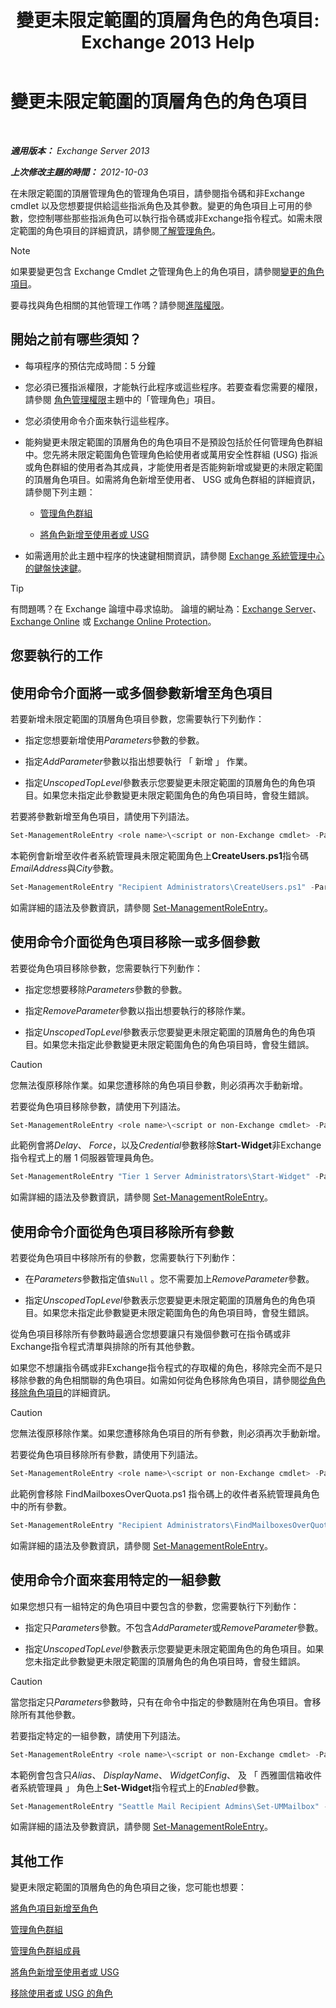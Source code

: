 ﻿---
title: '變更未限定範圍的頂層角色的角色項目: Exchange 2013 Help'
TOCTitle: 變更未限定範圍的頂層角色的角色項目
ms:assetid: 65c0bfb3-aafd-4c64-8429-7616c57adf1c
ms:mtpsurl: https://technet.microsoft.com/zh-tw/library/Dd876896(v=EXCHG.150)
ms:contentKeyID: 50473361
ms.date: 05/21/2018
mtps_version: v=EXCHG.150
ms.translationtype: MT
---

# 變更未限定範圍的頂層角色的角色項目

 

_**適用版本：** Exchange Server 2013_

_**上次修改主題的時間：** 2012-10-03_

在未限定範圍的頂層管理角色的管理角色項目，請參閱指令碼和非Exchange cmdlet 以及您想要提供給這些指派角色及其參數。變更的角色項目上可用的參數，您控制哪些那些指派角色可以執行指令碼或非Exchange指令程式。如需未限定範圍的角色項目的詳細資訊，請參閱[了解管理角色](understanding-management-roles-exchange-2013-help.md)。


> [!NOTE]  
> 如果要變更包含 Exchange Cmdlet 之管理角色上的角色項目，請參閱<a href="change-a-role-entry-exchange-2013-help.md">變更的角色項目</a>。




要尋找與角色相關的其他管理工作嗎？請參閱[進階權限](advanced-permissions-exchange-2013-help.md)。

## 開始之前有哪些須知？

  - 每項程序的預估完成時間：5 分鐘

  - 您必須已獲指派權限，才能執行此程序或這些程序。若要查看您需要的權限，請參閱 [角色管理權限](role-management-permissions-exchange-2013-help.md)主題中的「管理角色」項目。

  - 您必須使用命令介面來執行這些程序。

  - 能夠變更未限定範圍的頂層角色的角色項目不是預設包括於任何管理角色群組中。您先將未限定範圍角色管理角色給使用者或萬用安全性群組 (USG) 指派或角色群組的使用者為其成員，才能使用者是否能夠新增或變更的未限定範圍的頂層角色項目。如需將角色新增至使用者、 USG 或角色群組的詳細資訊，請參閱下列主題：
    
      - [管理角色群組](manage-role-groups-exchange-2013-help.md)
    
      - [將角色新增至使用者或 USG](add-a-role-to-a-user-or-usg-exchange-2013-help.md)

  - 如需適用於此主題中程序的快速鍵相關資訊，請參閱 [Exchange 系統管理中心的鍵盤快速鍵](keyboard-shortcuts-in-the-exchange-admin-center-exchange-online-protection-help.md)。


> [!TIP]  
> 有問題嗎？在 Exchange 論壇中尋求協助。 論壇的網址為：<a href="https://go.microsoft.com/fwlink/p/?linkid=60612">Exchange Server</a>、 <a href="https://go.microsoft.com/fwlink/p/?linkid=267542">Exchange Online</a> 或 <a href="https://go.microsoft.com/fwlink/p/?linkid=285351">Exchange Online Protection</a>。




## 您要執行的工作

## 使用命令介面將一或多個參數新增至角色項目

若要新增未限定範圍的頂層角色項目參數，您需要執行下列動作：

  - 指定您想要新增使用*Parameters*參數的參數。

  - 指定*AddParameter*參數以指出想要執行 「 新增 」 作業。

  - 指定*UnscopedTopLevel*參數表示您要變更未限定範圍的頂層角色的角色項目。如果您未指定此參數變更未限定範圍角色的角色項目時，會發生錯誤。

若要將參數新增至角色項目，請使用下列語法。

```powershell
Set-ManagementRoleEntry <role name>\<script or non-Exchange cmdlet> -Parameters <parameter 1>, <parameter 2>, <parameter...> -AddParameter -UnscopedTopLevel
```

本範例會新增至收件者系統管理員未限定範圍角色上**CreateUsers.ps1**指令碼*EmailAddress*與*City*參數。

```powershell
Set-ManagementRoleEntry "Recipient Administrators\CreateUsers.ps1" -Parameters EmailAddress, City -AddParameter -UnscopedTopLevel
```

如需詳細的語法及參數資訊，請參閱 [Set-ManagementRoleEntry](https://technet.microsoft.com/zh-tw/library/dd351162\(v=exchg.150\))。

## 使用命令介面從角色項目移除一或多個參數

若要從角色項目移除參數，您需要執行下列動作：

  - 指定您想要移除*Parameters*參數的參數。

  - 指定*RemoveParameter*參數以指出想要執行的移除作業。

  - 指定*UnscopedTopLevel*參數表示您要變更未限定範圍的頂層角色的角色項目。如果您未指定此參數變更未限定範圍角色的角色項目時，會發生錯誤。


> [!CAUTION]  
> 您無法復原移除作業。如果您遭移除的角色項目參數，則必須再次手動新增。




若要從角色項目移除參數，請使用下列語法。

```powershell
Set-ManagementRoleEntry <role name>\<script or non-Exchange cmdlet> -Parameters <parameter 1>, <parameter 2>, <parameter...> -RemoveParameter -UnscopedTopLevel
```

此範例會將*Delay*、 *Force*，以及*Credential*參數移除**Start-Widget**非Exchange指令程式上的層 1 伺服器管理員角色。

```powershell
Set-ManagementRoleEntry "Tier 1 Server Administrators\Start-Widget" -Parameters Delay, Force, Credential -RemoveParameter -UnscopedTopLevel
```

如需詳細的語法及參數資訊，請參閱 [Set-ManagementRoleEntry](https://technet.microsoft.com/zh-tw/library/dd351162\(v=exchg.150\))。

## 使用命令介面從角色項目移除所有參數

若要從角色項目中移除所有的參數，您需要執行下列動作：

  - 在*Parameters*參數指定值`$Null` 。您不需要加上*RemoveParameter*參數。

  - 指定*UnscopedTopLevel*參數表示您要變更未限定範圍的頂層角色的角色項目。如果您未指定此參數變更未限定範圍角色的角色項目時，會發生錯誤。

從角色項目移除所有參數時最適合您想要讓只有幾個參數可在指令碼或非Exchange指令程式清單與排除的所有其他參數。

如果您不想讓指令碼或非Exchange指令程式的存取權的角色，移除完全而不是只移除參數的角色相關聯的角色項目。如需如何從角色移除角色項目，請參閱[從角色移除角色項目](remove-a-role-entry-from-a-role-exchange-2013-help.md)的詳細資訊。


> [!CAUTION]  
> 您無法復原移除作業。如果您遭移除角色項目的所有參數，則必須再次手動新增。




若要從角色項目移除所有參數，請使用下列語法。

```powershell
Set-ManagementRoleEntry <role name>\<script or non-Exchange cmdlet> -Parameters $Null -UnscopedTopLevel
```

此範例會移除 FindMailboxesOverQuota.ps1 指令碼上的收件者系統管理員角色中的所有參數。

```powershell
Set-ManagementRoleEntry "Recipient Administrators\FindMailboxesOverQuota.ps1" -Parameters $Null -UnscopedTopLevel
```

如需詳細的語法及參數資訊，請參閱 [Set-ManagementRoleEntry](https://technet.microsoft.com/zh-tw/library/dd351162\(v=exchg.150\))。

## 使用命令介面來套用特定的一組參數

如果您想只有一組特定的角色項目中要包含的參數，您需要執行下列動作：

  - 指定只*Parameters*參數。不包含*AddParameter*或*RemoveParameter*參數。

  - 指定*UnscopedTopLevel*參數表示您要變更未限定範圍角色的角色項目。如果您未指定此參數變更未限定範圍的頂層角色的角色項目時，會發生錯誤。


> [!CAUTION]  
> 當您指定只<em>Parameters</em>參數時，只有在命令中指定的參數隨附在角色項目。會移除所有其他參數。




若要指定特定的一組參數，請使用下列語法。

```powershell
Set-ManagementRoleEntry <role name>\<script or non-Exchange cmdlet> -Parameters <parameter 1>, <parameter 2>, <parameter...> -UnscopedTopLevel
```

本範例會包含只*Alias*、 *DisplayName*、 *WidgetConfig*、 及 「 西雅圖信箱收件者系統管理員 」 角色上**Set-Widget**指令程式上的*Enabled*參數。

```powershell
Set-ManagementRoleEntry "Seattle Mail Recipient Admins\Set-UMMailbox" -Parameters Alias, DisplayName, WidgetConfig, Enabled -UnscopedTopLevel
```

如需詳細的語法及參數資訊，請參閱 [Set-ManagementRoleEntry](https://technet.microsoft.com/zh-tw/library/dd351162\(v=exchg.150\))。

## 其他工作

變更未限定範圍的頂層角色的角色項目之後，您可能也想要：

[將角色項目新增至角色](add-a-role-entry-to-a-role-exchange-2013-help.md)

[管理角色群組](manage-role-groups-exchange-2013-help.md)

[管理角色群組成員](manage-role-group-members-exchange-2013-help.md)

[將角色新增至使用者或 USG](add-a-role-to-a-user-or-usg-exchange-2013-help.md)

[移除使用者或 USG 的角色](remove-a-role-from-a-user-or-usg-exchange-2013-help.md)

